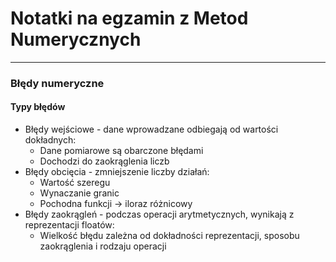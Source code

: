 # Notatki na egzamin z Metod Numerycznych

-------------------------------

### Błędy numeryczne
#### Typy błędów
* Błędy wejściowe - dane wprowadzane odbiegają od wartości dokładnych:
    - Dane pomiarowe są obarczone błędami
    - Dochodzi do zaokrąglenia liczb
* Błędy obcięcia - zmniejszenie liczby działań:
    - Wartość szeregu
    - Wynaczanie granic
    - Pochodna funkcji -> iloraz różnicowy
* Błędy zaokrągleń - podczas operacji arytmetycznych, wynikają z reprezentacji floatów:
    - Wielkość błędu zależna od dokładności reprezentacji, sposobu zaokrąglenia i rodzaju operacji
